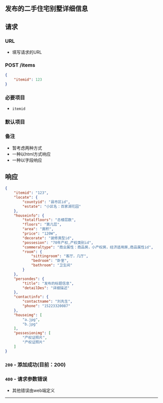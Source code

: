 ## 发布的二手住宅别墅详细信息
## 请求
###	URL

+ 填写请求的URL

### POST /items
```json
{
    "itemid": 123
}
```
### 必要项目

* `itemid`

### 默认项目

### 备注

* 暂考虑两种方式
* 一种以html方式响应
* 一种以字段响应

## 响应

```json
{
	"itemid": "123",
    "locate": {
        "countyid": "县市区id",
        "estate": "小区名：百家湖花园"
    },
    "houseinfo": {
        "totalfloors": "总楼层数",
        "floors": "第几层",
        "area": "面积",
        "price": "120W",
        "decorate": "装修类型id",
        "possesion": "70年产权,产权类别id",
        "commeraltype": "商业属性：商品房，小产权房，经济适用房,商品属性id",
        "room": {
            "sittingroom": "客厅，几厅",
            "bedroom": "卧室",
            "bathroom": "卫生间"
        }
    },
    "persondes": {
        "title": "发布的标题信息",
        "detailDes": "详细描述"
    },
    "contactinfo": {
        "contactname": "刘先生",
        "phone": "15223320087"
    },
    "houseimg": [
        "a.jpg",
        "b.jpg"
    ],
    "possesionimg": [
        "产权证照片",
        "产权证照片"
    ]
}
```

### `200` - 添加成功(目前：200)


### `400` - 请求参数错误
+ 其他错误由web端定义

********************
